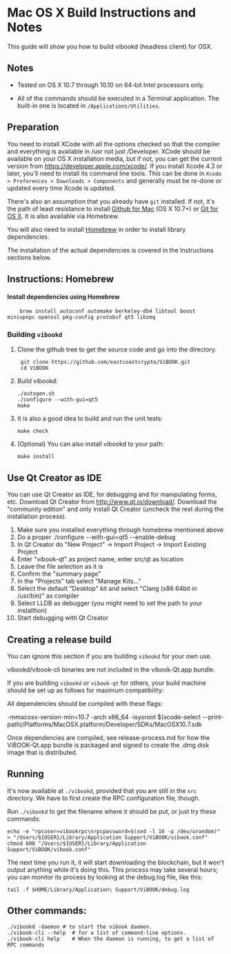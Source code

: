 Mac OS X Build Instructions and Notes
====================================
This guide will show you how to build vibookd (headless client) for OSX.

Notes
-----

* Tested on OS X 10.7 through 10.10 on 64-bit Intel processors only.

* All of the commands should be executed in a Terminal application. The
built-in one is located in `/Applications/Utilities`.

Preparation
-----------

You need to install XCode with all the options checked so that the compiler
and everything is available in /usr not just /Developer. XCode should be
available on your OS X installation media, but if not, you can get the
current version from https://developer.apple.com/xcode/. If you install
Xcode 4.3 or later, you'll need to install its command line tools. This can
be done in `Xcode > Preferences > Downloads > Components` and generally must
be re-done or updated every time Xcode is updated.

There's also an assumption that you already have `git` installed. If
not, it's the path of least resistance to install [Github for Mac](https://mac.github.com/)
(OS X 10.7+) or
[Git for OS X](https://code.google.com/p/git-osx-installer/). It is also
available via Homebrew.

You will also need to install [Homebrew](http://brew.sh) in order to install library
dependencies.

The installation of the actual dependencies is covered in the Instructions
sections below.

Instructions: Homebrew
----------------------

#### Install dependencies using Homebrew

        brew install autoconf automake berkeley-db4 libtool boost miniupnpc openssl pkg-config protobuf qt5 libzmq

### Building `vibookd`

1. Clone the github tree to get the source code and go into the directory.

        git clone https://github.com/eastcoastcrypto/ViBOOK.git
        cd ViBOOK

2.  Build vibookd:

        ./autogen.sh
        ./configure --with-gui=qt5
        make

3.  It is also a good idea to build and run the unit tests:

        make check

4.  (Optional) You can also install vibookd to your path:

        make install

Use Qt Creator as IDE
------------------------
You can use Qt Creator as IDE, for debugging and for manipulating forms, etc.
Download Qt Creator from http://www.qt.io/download/. Download the "community edition" and only install Qt Creator (uncheck the rest during the installation process).

1. Make sure you installed everything through homebrew mentioned above
2. Do a proper ./configure --with-gui=qt5 --enable-debug
3. In Qt Creator do "New Project" -> Import Project -> Import Existing Project
4. Enter "vibook-qt" as project name, enter src/qt as location
5. Leave the file selection as it is
6. Confirm the "summary page"
7. In the "Projects" tab select "Manage Kits..."
8. Select the default "Desktop" kit and select "Clang (x86 64bit in /usr/bin)" as compiler
9. Select LLDB as debugger (you might need to set the path to your installtion)
10. Start debugging with Qt Creator

Creating a release build
------------------------
You can ignore this section if you are building `vibookd` for your own use.

vibookd/vibook-cli binaries are not included in the vibook-Qt.app bundle.

If you are building `vibookd` or `vibook-qt` for others, your build machine should be set up
as follows for maximum compatibility:

All dependencies should be compiled with these flags:

 -mmacosx-version-min=10.7
 -arch x86_64
 -isysroot $(xcode-select --print-path)/Platforms/MacOSX.platform/Developer/SDKs/MacOSX10.7.sdk

Once dependencies are compiled, see release-process.md for how the ViBOOK-Qt.app
bundle is packaged and signed to create the .dmg disk image that is distributed.

Running
-------

It's now available at `./vibookd`, provided that you are still in the `src`
directory. We have to first create the RPC configuration file, though.

Run `./vibookd` to get the filename where it should be put, or just try these
commands:

    echo -e "rpcuser=vibookrpc\nrpcpassword=$(xxd -l 16 -p /dev/urandom)" > "/Users/${USER}/Library/Application Support/ViBOOK/vibook.conf"
    chmod 600 "/Users/${USER}/Library/Application Support/ViBOOK/vibook.conf"

The next time you run it, it will start downloading the blockchain, but it won't
output anything while it's doing this. This process may take several hours;
you can monitor its process by looking at the debug.log file, like this:

    tail -f $HOME/Library/Application\ Support/ViBOOK/debug.log

Other commands:
-------

    ./vibookd -daemon # to start the vibook daemon.
    ./vibook-cli --help  # for a list of command-line options.
    ./vibook-cli help    # When the daemon is running, to get a list of RPC commands

